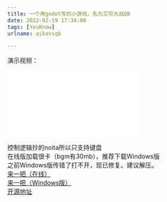 ```yaml
---
title: 一个用godot写的小游戏，名为艾可大战QB
date: 2022-02-19 17:34:00
tags: [YouKnow]
urlname: aikovsqb

---
```

演示视频：  
<iframe src="//player.bilibili.com/player.html?aid=636718382&bvid=BV1gb4y1t7Dt&cid=512405815&page=1" scrolling="no" border="0" frameborder="no" framespacing="0" allowfullscreen="true"> </iframe>  

控制逻辑抄的noita所以只支持键盘  
在线版加载很卡（bgm有30mb），推荐下载Windows版  
之前Windows版传错了打不开，现已修复。建议解压。  
[来一把（在线）](../../aikovsqb/magic.html)  
[来一把（Windows版）](https://wwi.lanzoup.com/ibGZ500c44lc)  
[开源地址](https://gitlab.com/zhufengning/magic_aiko_godot)  
